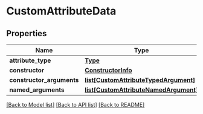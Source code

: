 # CustomAttributeData

## Properties
Name | Type | Description | Notes
------------ | ------------- | ------------- | -------------
**attribute_type** | [**Type**](Type.md) |  | [optional] 
**constructor** | [**ConstructorInfo**](ConstructorInfo.md) |  | [optional] 
**constructor_arguments** | [**list[CustomAttributeTypedArgument]**](CustomAttributeTypedArgument.md) |  | [optional] 
**named_arguments** | [**list[CustomAttributeNamedArgument]**](CustomAttributeNamedArgument.md) |  | [optional] 

[[Back to Model list]](../README.md#documentation-for-models) [[Back to API list]](../README.md#documentation-for-api-endpoints) [[Back to README]](../README.md)

